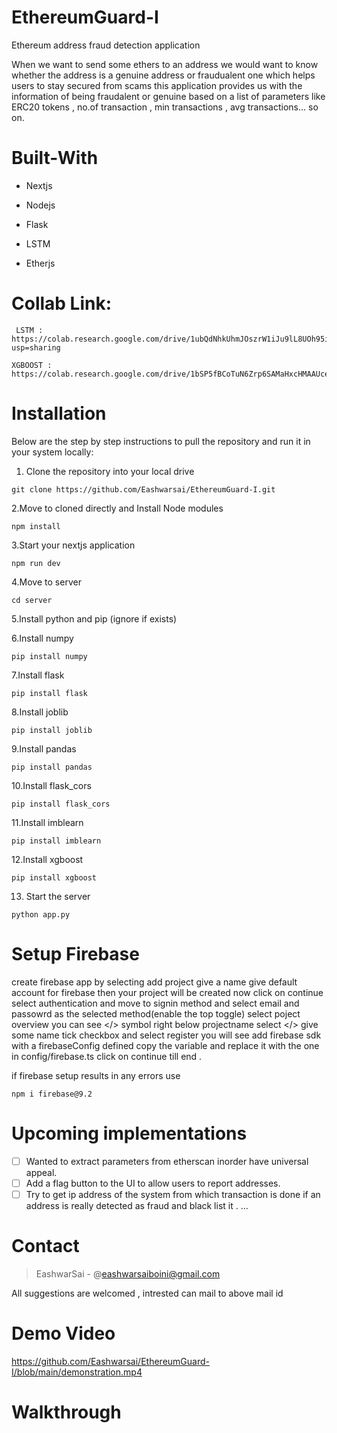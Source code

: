 # EthereumGuard-I 
Ethereum address fraud detection application

When we want to send some ethers to an address we would want to know whether the address is a genuine address or fraudualent one which helps users to stay secured from scams this application provides us with the information of being fraudalent or genuine based on a list of parameters like ERC20 tokens , no.of transaction , min transactions , avg transactions... so on.

# Built-With 
- Nextjs
+ Nodejs
- Flask
+ LSTM
- Etherjs

# Collab Link:
```
 LSTM : https://colab.research.google.com/drive/1ubQdNhkUhmJOszrW1iJu9lL8UOh95iPk?usp=sharing
```
```
XGBOOST : https://colab.research.google.com/drive/1bSP5fBCoTuN6Zrp6SAMaHxcHMAAUceSC#scrollTo=Lhu5iBTDOXa0
```

# Installation
Below are the step by step instructions to pull the repository and run it in your system locally:
  
  1. Clone the repository into your local drive
  ```
  git clone https://github.com/Eashwarsai/EthereumGuard-I.git
  ```
  2.Move to cloned directly and Install Node modules
  ```
  npm install
  ```
  3.Start your nextjs application
  ```
  npm run dev
  ```
  4.Move to server
  ```
  cd server
  ```
  5.Install python and pip (ignore if exists)
  
  6.Install numpy
  ```
  pip install numpy
  ```
   7.Install flask
  ```
  pip install flask
  ```
  8.Install joblib
  ```
  pip install joblib
  ```
  9.Install pandas
  ```
  pip install pandas
  ```
  10.Install flask_cors
  ```
  pip install flask_cors
  ```
  11.Install imblearn
  ```
  pip install imblearn
  ```
  12.Install xgboost
  ```
  pip install xgboost
  ```
  13. Start the server
  ```
  python app.py
  ```
# Setup Firebase

create firebase app by selecting add project give a name give default account for firebase then your project will be created now click on continue select authentication and move to signin method and select email and passowrd as the selected method(enable the top toggle) select poject overview you can see  </> symbol right below projectname select </> give some name tick checkbox and select register you will see add firebase sdk with a firebaseConfig defined copy the variable and replace it with the one in config/firebase.ts click on continue till end .

if firebase setup results in any errors use 
```
npm i firebase@9.2
```
# Upcoming implementations
- [ ] Wanted to extract parameters from etherscan inorder have universal appeal.
- [ ] Add a flag button to the UI to allow users to report addresses.
- [ ] Try to get ip address of the system from which transaction is done if an address is really detected as fraud and black list it .
...
# Contact 
  > EashwarSai  - @eashwarsaiboini@gmail.com

 All suggestions are welcomed , intrested can mail to above mail id

# Demo Video
https://github.com/Eashwarsai/EthereumGuard-I/blob/main/demonstration.mp4

# Walkthrough

